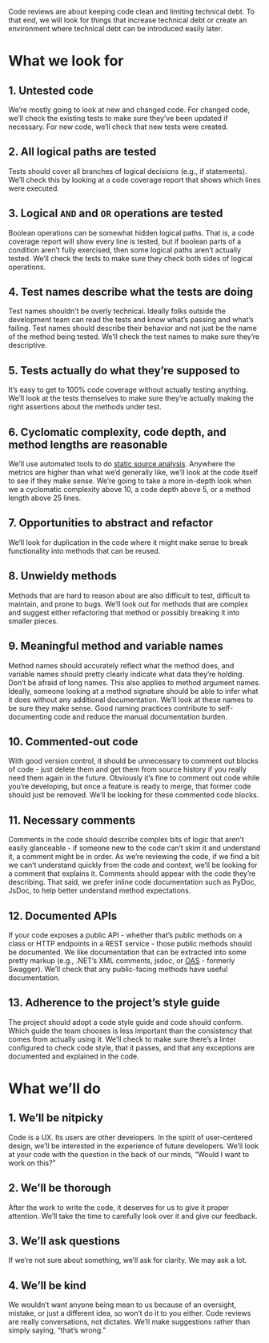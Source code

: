 Code reviews are about keeping code clean and limiting technical debt.  To that end, we will look for things that increase technical debt or create an environment where technical debt can be introduced easily later.

# What we look for
## 1. Untested code
We’re mostly going to look at new and changed code.  For changed code, we’ll check the existing tests to make sure they’ve been updated if necessary.  For new code, we’ll check that new tests were created.

## 2. All logical paths are tested
Tests should cover all branches of logical decisions (e.g., if statements).  We’ll check this by looking at a code coverage report that shows which lines were executed.

## 3. Logical `AND` and `OR` operations are tested
Boolean operations can be somewhat hidden logical paths.  That is, a code coverage report will show every line is tested, but if boolean parts of a condition aren’t fully exercised, then some logical paths aren’t actually tested.  We’ll check the tests to make sure they check both sides of logical operations.

## 4. Test names describe what the tests are doing
Test names shouldn’t be overly technical.  Ideally folks outside the development team can read the tests and know what’s passing and what’s failing.  Test names should describe their behavior and not just be the name of the method being tested.  We’ll check the test names to make sure they’re descriptive.

## 5. Tests actually do what they’re supposed to
It’s easy to get to 100% code coverage without actually testing anything. We’ll look at the tests themselves to make sure they’re actually making the right assertions about the methods under test.

## 6. Cyclomatic complexity, code depth, and method lengths are reasonable
We’ll use automated tools to do [static source analysis](https://18f.gsa.gov/2016/10/04/what-is-static-source-analysis/).  Anywhere the metrics are higher than what we’d generally like, we’ll look at the code itself to see if they make sense.  We’re going to take a more in-depth look when we a cyclomatic complexity above 10, a code depth above 5, or a method length above 25 lines.

## 7. Opportunities to abstract and refactor
We’ll look for duplication in the code where it might make sense to break functionality into methods that can be reused.

## 8. Unwieldy methods
Methods that are hard to reason about are also difficult to test, difficult to maintain, and prone to bugs.  We’ll look out for methods that are complex and suggest either refactoring that method or possibly breaking it into smaller pieces.

## 9. Meaningful method and variable names
Method names should accurately reflect what the method does, and variable names should pretty clearly indicate what data they’re holding.  Don’t be afraid of long names.  This also applies to method argument names.  Ideally, someone looking at a method signature should be able to infer what it does without any additional documentation.  We’ll look at these names to be sure they make sense.  Good naming practices contribute to self-documenting code and reduce the manual documentation burden.

## 10. Commented-out code
With good version control, it should be unnecessary to comment out blocks of code - just delete them and get them from source history if you really need them again in the future.  Obviously it’s fine to comment out code while you’re developing, but once a feature is ready to merge, that former code should just be removed.  We’ll be looking for these commented code blocks.

## 11. Necessary comments
Comments in the code should describe complex bits of logic that aren’t easily glanceable - if someone new to the code can’t skim it and understand it, a comment might be in order.  As we’re reviewing the code, if we find a bit we can’t understand quickly from the code and context, we’ll be looking for a comment that explains it.  Comments should appear with the code they’re describing. That said, we prefer inline code documentation such as PyDoc, JsDoc, to help better understand method expectations.

## 12. Documented APIs
If your code exposes a public API - whether that’s public methods on a class or HTTP endpoints in a REST service - those public methods should be documented.  We like documentation that can be extracted into some pretty markup (e.g., .NET’s XML comments, jsdoc, or [OAS](https://www.openapis.org/) - formerly Swagger).  We’ll check that any public-facing methods have useful documentation. 

## 13. Adherence to the project’s style guide
The project should adopt a code style guide and code should conform.  Which guide the team chooses is less important than the consistency that comes from actually using it.  We’ll check to make sure there’s a linter configured to check code style, that it passes, and that any exceptions are documented and explained in the code.
 
# What we’ll do
## 1. We’ll be nitpicky
Code is a UX.  Its users are other developers.  In the spirit of user-centered design, we’ll be interested in the experience of future developers.  We’ll look at your code with the question in the back of our minds, “Would I want to work on this?”

## 2. We’ll be thorough
After the work to write the code, it deserves for us to give it proper attention.  We’ll take the time to carefully look over it and give our feedback.

## 3. We’ll ask questions
If we’re not sure about something, we’ll ask for clarity.  We may ask a lot.

## 4. We’ll be kind
We wouldn’t want anyone being mean to us because of an oversight, mistake, or just a different idea, so won’t do it to you either.  Code reviews are really conversations, not dictates.  We’ll make suggestions rather than simply saying, “that’s wrong.”
